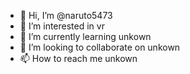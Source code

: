 - 👋 Hi, I’m @naruto5473
- 👀 I’m interested in vr
- 🌱 I’m currently learning unkown
- 💞️ I’m looking to collaborate on unkown
- 📫 How to reach me unkown

<!---
naruto5473/naruto5473 is a ✨ special ✨ repository because its `README.md` (this file) appears on your GitHub profile.
You can click the Preview link to take a look at your changes.
--->
